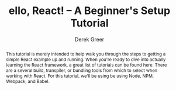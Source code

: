---
sections: [reactjs]
link: https://lostechies.com/derekgreer/2017/05/25/hello-react-a-beginners-setup-tutorial/
title: "ello, React! – A Beginner's Setup Tutorial"
author: "Derek Greer"
publishedAt: 2017-05-25T00:00:00.000Z
type: [article]
topics: [get_started]
suggestedBy: [andreamangano]
createdAt: 2018-03-20T22:04:17.056Z
reference: aHR0cHM6Ly9sb3N0ZWNoaWVzLmNvbS9kZXJla2dyZWVyLzIwMTcvMDUvMjUvaGVsbG8tcmVhY3QtYS1iZWdpbm5lcnMtc2V0dXAtdHV0b3JpYWwv
slug: hello-react-a-beginners-setup-tutorial-by-derek-greer
abstract: "This tutorial is merely intended to help walk you through the steps to getting a simple React example up and running. When you're ready to dive into actually learning the React framework, a great list of tutorials can be found here. There are a several build, transpiler, or bundling tools from which to select when working with React. For this tutorial, we'll be using be using Node, NPM, Webpack, and Babel."
---